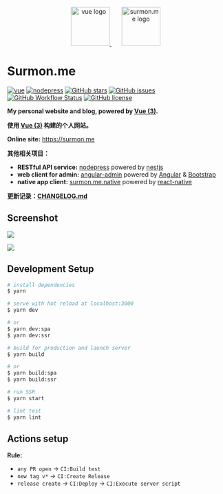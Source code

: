 <p align="center">
  <a href="https://vuejs.org" target="blank">
    <img src="https://raw.githubusercontent.com/surmon-china/surmon.me/master/presses/vue-logo.png" height="90" alt="vue logo" />
  </a>
  <span>&nbsp;&nbsp;&nbsp;&nbsp;&nbsp;</span>
  <a href="https://github.com/surmon-china/surmon.me" target="blank">
    <img src="https://raw.githubusercontent.com/surmon-china/surmon.me/master/presses/logo.png" height="90" alt="surmon.me logo" />
  </a>
</p>

# Surmon.me

[![vue](https://img.shields.io/badge/MADE%20WITH-VUE-42a97a?style=for-the-badge&labelColor=35495d)](https://vuejs.org)
[![nodepress](https://img.shields.io/badge/NODE-PRESS-83BA2F?style=for-the-badge&labelColor=90C53F)](https://github.com/surmon-china/nodepress)
[![GitHub stars](https://img.shields.io/github/stars/surmon-china/surmon.me.svg?style=for-the-badge)](https://github.com/surmon-china/surmon.me/stargazers)
[![GitHub issues](https://img.shields.io/github/issues-raw/surmon-china/surmon.me.svg?style=for-the-badge)](https://github.com/surmon-china/surmon.me/issues)
[![GitHub Workflow Status](https://img.shields.io/github/workflow/status/surmon-china/surmon.me/Deploy?style=for-the-badge&label=Deploy)](https://github.com/surmon-china/surmon.me/actions?query=workflow:%22Deploy%22)
[![GitHub license](https://img.shields.io/github/license/surmon-china/surmon.me.svg?style=for-the-badge)](https://github.com/surmon-china/surmon.me/blob/master/LICENSE)


**My personal website and blog, powered by [Vue (3)](https://vuejs.org).** 

**使用 [Vue (3)](https://vuejs.org) 构建的个人网站。**

**Online site:** https://surmon.me

**其他相关项目：**
- **RESTful API service:** [nodepress](https://github.com/surmon-china/nodepress) powered by [nestjs](https://github.com/nestjs/nest)
- **web client for admin:** [angular-admin](https://github.com/surmon-china/angular-admin) powered by [Angular](https://github.com/angular/angular) & [Bootstrap](https://github.com/twbs/bootstrap)
- **native app client:** [surmon.me.native](https://github.com/surmon-china/surmon.me.native) powered by [react-native](https://github.com/facebook/react-native)

**更新记录：[CHANGELOG.md](https://github.com/surmon-china/surmon.me/blob/master/CHANGELOG.md)**

## Screenshot

![](https://raw.githubusercontent.com/surmon-china/surmon.me/master/presses/pc.png)

![](https://raw.githubusercontent.com/surmon-china/surmon.me/master/presses/mobile.png)

## Development Setup

```bash
# install dependencies
$ yarn

# serve with hot reload at localhost:3000
$ yarn dev

# or
$ yarn dev:spa
$ yarn dev:ssr

# build for production and launch server
$ yarn build

# or
$ yarn build:spa
$ yarn build:ssr

# run SSR
$ yarn start

# lint test
$ yarn lint
```

## Actions setup

**Rule:**
- `any PR open` → `CI:Build test`
- `new tag v*` → `CI:Create Release`
- `release create` → `CI:Deploy` → `CI:Execute server script`
